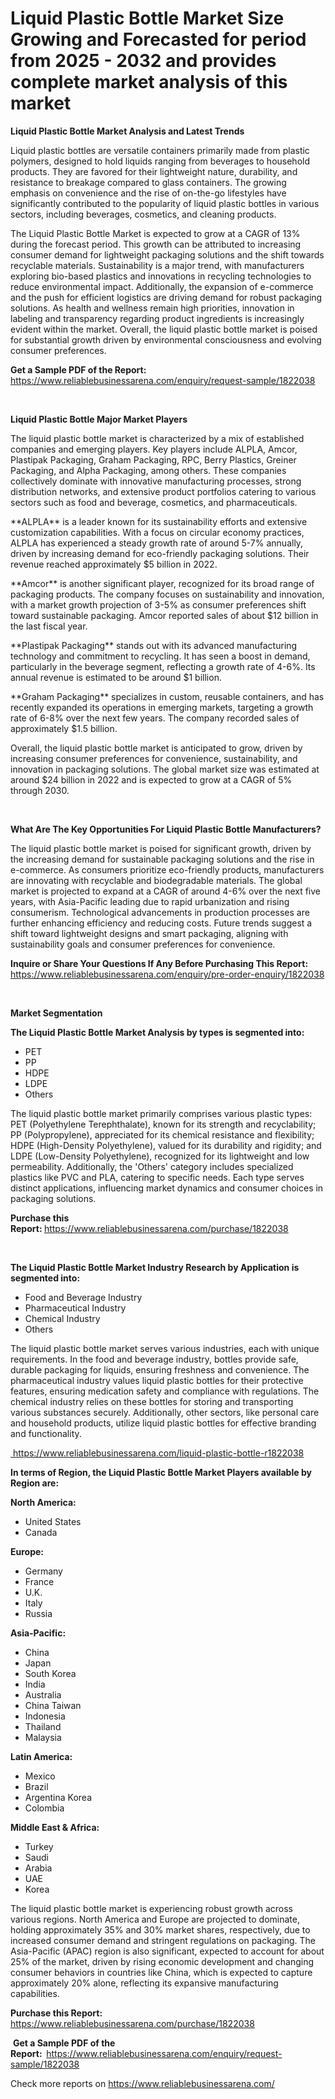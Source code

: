 <p><h1>Liquid Plastic Bottle Market Size Growing and Forecasted for period from 2025 - 2032 and provides complete market analysis of this market</h1></p><p><strong>Liquid Plastic Bottle Market Analysis and Latest Trends</strong></p>
<p><p>Liquid plastic bottles are versatile containers primarily made from plastic polymers, designed to hold liquids ranging from beverages to household products. They are favored for their lightweight nature, durability, and resistance to breakage compared to glass containers. The growing emphasis on convenience and the rise of on-the-go lifestyles have significantly contributed to the popularity of liquid plastic bottles in various sectors, including beverages, cosmetics, and cleaning products.</p><p>The Liquid Plastic Bottle Market is expected to grow at a CAGR of 13% during the forecast period. This growth can be attributed to increasing consumer demand for lightweight packaging solutions and the shift towards recyclable materials. Sustainability is a major trend, with manufacturers exploring bio-based plastics and innovations in recycling technologies to reduce environmental impact. Additionally, the expansion of e-commerce and the push for efficient logistics are driving demand for robust packaging solutions. As health and wellness remain high priorities, innovation in labeling and transparency regarding product ingredients is increasingly evident within the market. Overall, the liquid plastic bottle market is poised for substantial growth driven by environmental consciousness and evolving consumer preferences.</p></p>
<p><strong>Get a Sample PDF of the Report:&nbsp;</strong> <a href="https://www.reliablebusinessarena.com/enquiry/request-sample/1822038?utm_campaign=1892&utm_medium=2&utm_source=Github&utm_content=ia&utm_term=07022025&utm_id=liquid-plastic-bottle">https://www.reliablebusinessarena.com/enquiry/request-sample/1822038</a></p>
<p>&nbsp;</p>
<p><strong>Liquid Plastic Bottle Major Market Players</strong></p>
<p><p>The liquid plastic bottle market is characterized by a mix of established companies and emerging players. Key players include ALPLA, Amcor, Plastipak Packaging, Graham Packaging, RPC, Berry Plastics, Greiner Packaging, and Alpha Packaging, among others. These companies collectively dominate with innovative manufacturing processes, strong distribution networks, and extensive product portfolios catering to various sectors such as food and beverage, cosmetics, and pharmaceuticals.</p><p>**ALPLA** is a leader known for its sustainability efforts and extensive customization capabilities. With a focus on circular economy practices, ALPLA has experienced a steady growth rate of around 5-7% annually, driven by increasing demand for eco-friendly packaging solutions. Their revenue reached approximately $5 billion in 2022.</p><p>**Amcor** is another significant player, recognized for its broad range of packaging products. The company focuses on sustainability and innovation, with a market growth projection of 3-5% as consumer preferences shift toward sustainable packaging. Amcor reported sales of about $12 billion in the last fiscal year.</p><p>**Plastipak Packaging** stands out with its advanced manufacturing technology and commitment to recycling. It has seen a boost in demand, particularly in the beverage segment, reflecting a growth rate of 4-6%. Its annual revenue is estimated to be around $1 billion.</p><p>**Graham Packaging** specializes in custom, reusable containers, and has recently expanded its operations in emerging markets, targeting a growth rate of 6-8% over the next few years. The company recorded sales of approximately $1.5 billion.</p><p>Overall, the liquid plastic bottle market is anticipated to grow, driven by increasing consumer preferences for convenience, sustainability, and innovation in packaging solutions. The global market size was estimated at around $24 billion in 2022 and is expected to grow at a CAGR of 5% through 2030.</p></p>
<p>&nbsp;</p>
<p><strong>What Are The Key Opportunities For Liquid Plastic Bottle Manufacturers?</strong></p>
<p><p>The liquid plastic bottle market is poised for significant growth, driven by the increasing demand for sustainable packaging solutions and the rise in e-commerce. As consumers prioritize eco-friendly products, manufacturers are innovating with recyclable and biodegradable materials. The global market is projected to expand at a CAGR of around 4-6% over the next five years, with Asia-Pacific leading due to rapid urbanization and rising consumerism. Technological advancements in production processes are further enhancing efficiency and reducing costs. Future trends suggest a shift toward lightweight designs and smart packaging, aligning with sustainability goals and consumer preferences for convenience.</p></p>
<p><strong>Inquire or Share Your Questions If Any Before Purchasing This Report:</strong> <a href="https://www.reliablebusinessarena.com/enquiry/pre-order-enquiry/1822038?utm_campaign=1892&utm_medium=2&utm_source=Github&utm_content=ia&utm_term=07022025&utm_id=liquid-plastic-bottle">https://www.reliablebusinessarena.com/enquiry/pre-order-enquiry/1822038</a></p>
<p>&nbsp;</p>
<p><strong>Market Segmentation</strong></p>
<p><strong>The Liquid Plastic Bottle Market Analysis by types is segmented into:</strong></p>
<p><ul><li>PET</li><li>PP</li><li>HDPE</li><li>LDPE</li><li>Others</li></ul></p>
<p><p>The liquid plastic bottle market primarily comprises various plastic types: PET (Polyethylene Terephthalate), known for its strength and recyclability; PP (Polypropylene), appreciated for its chemical resistance and flexibility; HDPE (High-Density Polyethylene), valued for its durability and rigidity; and LDPE (Low-Density Polyethylene), recognized for its lightweight and low permeability. Additionally, the 'Others' category includes specialized plastics like PVC and PLA, catering to specific needs. Each type serves distinct applications, influencing market dynamics and consumer choices in packaging solutions.</p></p>
<p><strong>Purchase this Report:&nbsp;</strong><a href="https://www.reliablebusinessarena.com/purchase/1822038?utm_campaign=1892&utm_medium=2&utm_source=Github&utm_content=ia&utm_term=07022025&utm_id=liquid-plastic-bottle">https://www.reliablebusinessarena.com/purchase/1822038</a></p>
<p>&nbsp;</p>
<p><strong>The Liquid Plastic Bottle Market Industry Research by Application is segmented into:</strong></p>
<p><ul><li>Food and Beverage Industry</li><li>Pharmaceutical Industry</li><li>Chemical Industry</li><li>Others</li></ul></p>
<p><p>The liquid plastic bottle market serves various industries, each with unique requirements. In the food and beverage industry, bottles provide safe, durable packaging for liquids, ensuring freshness and convenience. The pharmaceutical industry values liquid plastic bottles for their protective features, ensuring medication safety and compliance with regulations. The chemical industry relies on these bottles for storing and transporting various substances securely. Additionally, other sectors, like personal care and household products, utilize liquid plastic bottles for effective branding and functionality.</p></p>
<p><a href="https://www.reliablebusinessarena.com/liquid-plastic-bottle-r1822038?utm_campaign=1892&utm_medium=2&utm_source=Github&utm_content=ia&utm_term=07022025&utm_id=liquid-plastic-bottle">&nbsp;https://www.reliablebusinessarena.com/liquid-plastic-bottle-r1822038</a></p>
<p><strong>In terms of Region, the Liquid Plastic Bottle Market Players available by Region are:</strong></p>
<p>
    <p> <strong> North America: </strong>
        <ul>
            <li>United States</li>
            <li>Canada</li>
        </ul>
        </p> 
    <p> <strong> Europe: </strong>
        <ul>
            <li>Germany</li>
            <li>France</li>
            <li>U.K.</li>
            <li>Italy</li>
            <li>Russia</li>
        </ul>
        </p> 
    <p> <strong> Asia-Pacific: </strong>
        <ul>
            <li>China</li>
            <li>Japan</li>
            <li>South Korea</li>
            <li>India</li>
            <li>Australia</li>
            <li>China Taiwan</li>
            <li>Indonesia</li>
            <li>Thailand</li>
            <li>Malaysia</li>
        </ul>
        </p> 
    <p> <strong> Latin America: </strong>
        <ul>
            <li>Mexico</li>
            <li>Brazil</li>
            <li>Argentina Korea</li>
            <li>Colombia</li>
        </ul>
        </p> 
    <p> <strong> Middle East & Africa: </strong>
        <ul>
            <li>Turkey</li>
            <li>Saudi</li>
            <li>Arabia</li>
            <li>UAE</li>
            <li>Korea</li>
        </ul>
    </p>
    </p>
<p><p>The liquid plastic bottle market is experiencing robust growth across various regions. North America and Europe are projected to dominate, holding approximately 35% and 30% market shares, respectively, due to increased consumer demand and stringent regulations on packaging. The Asia-Pacific (APAC) region is also significant, expected to account for about 25% of the market, driven by rising economic development and changing consumer behaviors in countries like China, which is expected to capture approximately 20% alone, reflecting its expansive manufacturing capabilities.</p></p>
<p><strong>Purchase this Report: </strong><a href="https://www.reliablebusinessarena.com/purchase/1822038?utm_campaign=1892&utm_medium=2&utm_source=Github&utm_content=ia&utm_term=07022025&utm_id=liquid-plastic-bottle">https://www.reliablebusinessarena.com/purchase/1822038</a></p>
<p>&nbsp;<strong>Get a Sample PDF of the Report:&nbsp;&nbsp;</strong><a href="https://www.reliablebusinessarena.com/enquiry/request-sample/1822038?utm_campaign=1892&utm_medium=2&utm_source=Github&utm_content=ia&utm_term=07022025&utm_id=liquid-plastic-bottle">https://www.reliablebusinessarena.com/enquiry/request-sample/1822038</a></p>
<p><strong></strong></p>
<p>Check more reports on <a href="https://www.reliablebusinessarena.com/?utm_campaign=1892&utm_medium=2&utm_source=Github&utm_content=ia&utm_term=07022025&utm_id=liquid-plastic-bottle">https://www.reliablebusinessarena.com/</a></p>